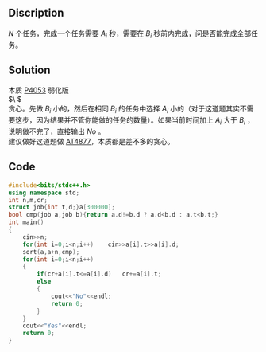 ## Discription  
$N$ 个任务，完成一个任务需要 $A_i$ 秒，需要在 $B_i$ 秒前内完成，问是否能完成全部任务。

## Solution  
本质 [P4053](https://www.luogu.com.cn/problem/P4053) 弱化版  
$\ $  
贪心。先做 $B_i$ 小的，然后在相同 $B_i$ 的任务中选择 $A_i$ 小的（对于这道题其实不需要这步，因为结果并不管你能做的任务的数量）。如果当前时间加上 $A_i$ 大于 $B_i$ ，说明做不完了，直接输出 $No$ 。  
建议做好这道题做 [AT4877](https://www.luogu.com.cn/problem/AT4877)，本质都是差不多的贪心。
## Code
```cpp
#include<bits/stdc++.h>
using namespace std;
int n,m,cr;
struct job{int t,d;}a[300000];
bool cmp(job a,job b){return a.d!=b.d ? a.d<b.d : a.t<b.t;}
int main()
{
	cin>>n;
	for(int i=0;i<n;i++)	cin>>a[i].t>>a[i].d;
	sort(a,a+n,cmp);
	for(int i=0;i<n;i++)
	{
		if(cr+a[i].t<=a[i].d)	cr+=a[i].t;
		else
		{
			cout<<"No"<<endl;
			return 0;
		}
	}
	cout<<"Yes"<<endl;
	return 0;
}
```